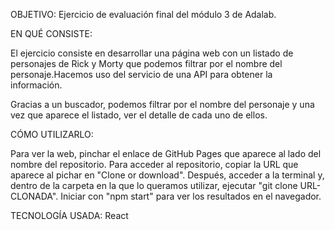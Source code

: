 OBJETIVO: Ejercicio de evaluación final del módulo 3 de Adalab.

EN QUÉ CONSISTE: 

El ejercicio consiste en desarrollar una página web con un listado de personajes de Rick y Morty que podemos filtrar por el nombre del personaje.Hacemos uso del servicio de una API para obtener la información.

Gracias a un buscador, podemos filtrar por el nombre del personaje y una vez que aparece el listado, ver el detalle de cada uno de ellos.


CÓMO UTILIZARLO:

Para ver la web, pinchar el enlace de GitHub Pages que aparece al lado del nombre del repositorio.
Para acceder al repositorio, copiar la URL que aparece al pichar en "Clone or download". Después, acceder a la terminal y, dentro de la carpeta en la que lo queramos utilizar, ejecutar "git clone URL-CLONADA". Iniciar con "npm start" para ver los resultados en el navegador.

TECNOLOGÍA USADA: React